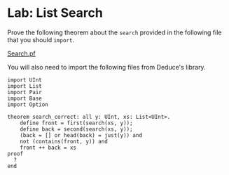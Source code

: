 # Lab: List Search

Prove the following theorem about the `search` provided in the
following file that you should `import`.

[Search.pf](./Search.pf)

You will also need to import the following files from Deduce's library.

```
import UInt
import List
import Pair
import Base
import Option
```

```
theorem search_correct: all y: UInt, xs: List<UInt>.
    define front = first(search(xs, y));
    define back = second(search(xs, y));
    (back = [] or head(back) = just(y)) and
    not (contains(front, y)) and
    front ++ back = xs 
proof
  ?
end
```



